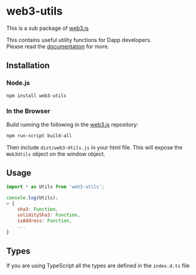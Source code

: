 # web3-utils

This is a sub package of [web3.js][repo]

This contains useful utility functions for Dapp developers.   
Please read the [documentation][docs] for more.

## Installation

### Node.js

```bash
npm install web3-utils
```

### In the Browser

Build running the following in the [web3.js][repo] repository:

```bash
npm run-script build-all
```

Then include `dist/web3-Utils.js` in your html file.
This will expose the `Web3Utils` object on the window object.


## Usage

```js
import * as Utils from 'web3-utils';

console.log(Utils);
> {
    sha3: Function,
    soliditySha3: Function,
    isAddress: Function,
    ...
}
```

## Types 

If you are using TypeScript all the types are defined in the `index.d.ts` file


[docs]: http://web3js.readthedocs.io/en/1.0/
[repo]: https://github.com/ethereum/web3.js



